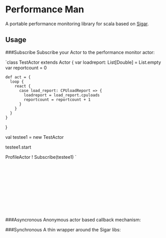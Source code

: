 ﻿Performance Man
===============

A portable performance monitoring library for scala based on [Sigar](http://www.hyperic.com/products/sigar).

Usage
------
###Subscribe
Subscribe your Actor to the performance monitor actor:

 `class TestActor extends Actor {
    var loadreport: List[Double] = List.empty
    var reportcount = 0

    def act = {
      loop {
        react {
          case load_report: CPUloadReport => {
            loadreport = load_report.cpuloads
            reportcount = reportcount + 1
          }
        }
      }
    }
  } 

  val testee1  = new TestActor
 
  testee1.start

  ProfileActor ! Subscribe(testee1)
`

<object src="https://gist.github.com/914709.js?file=PerformanceManSubscribe.scala"></object>

###Asyncronous
Anonymous actor based callback mechanism:

###Synchronous
A thin wrapper around the Sigar libs:
 



